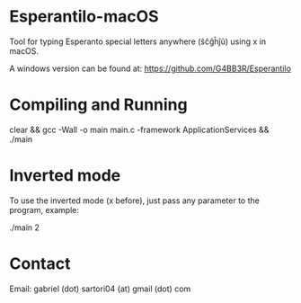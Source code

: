 # Esperantilo-macOS
Tool for typing Esperanto special letters anywhere (ŝĉĝĥĵŭ) using x in macOS.

A windows version can be found at: https://github.com/G4BB3R/Esperantilo



# Compiling and Running
clear && gcc -Wall -o main main.c -framework ApplicationServices && ./main

# Inverted mode
To use the inverted mode (x before), just pass any parameter to the program, example:

./main 2

# Contact
Email: gabriel (dot) sartori04 (at) gmail (dot) com
